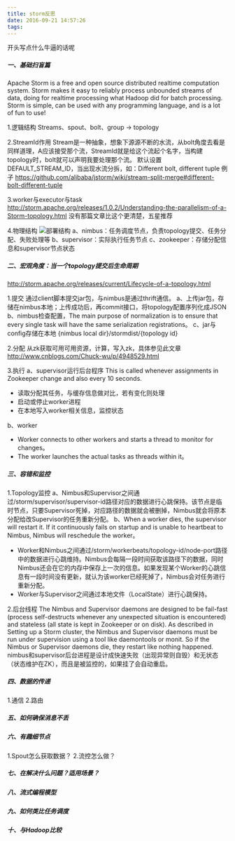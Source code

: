 ```yaml
---
title: storm反思
date: 2016-09-21 14:57:26
tags:
---
```


开头写点什么牛逼的话呢

<!-- more -->

##### 一、基础扫盲篇

Apache Storm is a free and open source distributed realtime computation system. Storm makes it easy to reliably process unbounded streams of data, doing for realtime processing what Hadoop did for batch processing. Storm is simple, can be used with any programming language, and is a lot of fun to use!

1.逻辑结构
Streams、spout、bolt、group -> topology

2.StreamId作用
Stream是一种抽象，想象下源源不断的水流，从bolt角度去看是同样道理，A应该接受那个流，StreamId就是给这个流起个名字，当构建topology时，bolt就可以声明我要处理那个流。
默认设置DEFAULT_STREAM_ID，当出现水流分拆，如：Different bolt, different tuple 例子
https://github.com/alibaba/jstorm/wiki/stream-split-merge#different-bolt-different-tuple

3.worker与executor与task
http://storm.apache.org/releases/1.0.2/Understanding-the-parallelism-of-a-Storm-topology.html
没有那篇文章比这个更清楚，五星推荐

4.物理结构
![部署结构](http://www.ituring.com.cn/figures/2015/Storm/03.d01z.001.png)
a、nimbus：任务调度节点，负责topology提交、任务分配、失败处理等
b、supervisor：实际执行任务节点
c、zookeeper：存储分配信息和supervisor节点状态

##### 二、宏观角度：当一个topology提交后生命周期
http://storm.apache.org/releases/current/Lifecycle-of-a-topology.html

1.提交
通过client脚本提交jar包，与nimbus是通过thrift通信。
a、上传jar包，存储在nimbus本地；上传成功后，再commit接口，将topology配置序列化成JSON
b、nimbus检查配置，The main purpose of normalization is to ensure that every single task will have the same serialization registrations。
c、jar与config存储在本地 {nimbus local dir}/stormdist/{topology id}

2.分配
从zk获取可用可用资源，计算，写入zk，具体参见此文章
http://www.cnblogs.com/Chuck-wu/p/4948529.html

3.执行
a、supervisor运行后台程序
This is called whenever assignments in Zookeeper change and also every 10 seconds.
- 读取分配其任务，与缓存信息做对比，若有变化则处理
- 启动或停止worker进程
- 在本地写入worker相关信息，监控状态

b、worker
- Worker connects to other workers and starts a thread to monitor for changes。
- The worker launches the actual tasks as threads within it。

##### 三、容错和监控

1.Topology监控
a、Nimbus和Supervisor之间通过/storm/supervisor/supervisor-id路径对应的数据进行心跳保持。该节点是临时节点，只要Supervisor死掉，对应路径的数据就会被删掉，Nimbus就会将原本分配给改Supervisor的任务重新分配。
b、When a worker dies, the supervisor will restart it. If it continuously fails on startup and is unable to heartbeat to Nimbus, Nimbus will reschedule the worker。
- Worker和Nimbus之间通过/storm/workerbeats/topology-id/node-port路径中的数据进行心跳维持。Nimbus会每隔一段时间获取该路径下的数据，同时Nimbus还会在它的内存中保存上一次的信息。如果发现某个Worker的心跳信息有一段时间没有更新，就认为该worker已经死掉了，Nimbus会对任务进行重新分配。
- Worker与Supervisor之间通过本地文件（LocalState）进行心跳保持。

2.后台线程
The Nimbus and Supervisor daemons are designed to be fail-fast (process self-destructs whenever any unexpected situation is encountered) and stateless (all state is kept in Zookeeper or on disk). As described in Setting up a Storm cluster, the Nimbus and Supervisor daemons must be run under supervision using a tool like daemontools or monit. So if the Nimbus or Supervisor daemons die, they restart like nothing happened.
nimbus和supervisor后台进程是设计成快速失败（出现异常则自毁）和无状态（状态维护在ZK），而且是被监控的，如果挂了会自动重启。

##### 四、数据的传递

1.通信
2.路由

##### 五、如何确保消息不丢


##### 六、有趣细节点

1.Spout怎么获取数据？
2.流控怎么做？

##### 七、在解决什么问题？适用场景？

##### 八、流式编程模型

##### 九、如何类比任务调度

##### 十、与Hadoop比较


